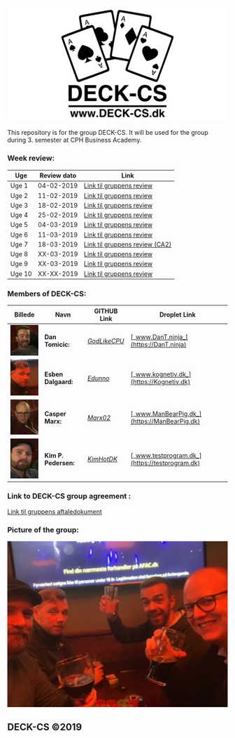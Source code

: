 <img src="Banner-top-DCS.png" width="700"/>  

This repository is for the group DECK-CS.
It will be used for the group during 3. semester at CPH Business Academy.

### Week review:

Uge | Review dato | Link
------------ | ------------- | -------------
Uge 1| 04-02-2019 | [Link til gruppens review](https://kimhotdk.github.io/DECK-CS/week1) 
Uge 2| 11-02-2019 |  [Link til gruppens review](https://kimhotdk.github.io/DECK-CS/week2) 
Uge 3| 18-02-2019 |  [Link til gruppens review](https://kimhotdk.github.io/DECK-CS/week3) 
Uge 4| 25-02-2019 |  [Link til gruppens review](https://kimhotdk.github.io/DECK-CS/week4) 
Uge 5| 04-03-2019 |  [Link til gruppens review](https://kimhotdk.github.io/DECK-CS/week5) 
Uge 6| 11-03-2019 |  [Link til gruppens review](https://kimhotdk.github.io/DECK-CS/week6) 
Uge 7| 18-03-2019 |  [Link til gruppens review (CA2)](https://kimhotdk.github.io/DECK-CS/CA2)
Uge 8| XX-03-2019 |  [Link til gruppens review](https://kimhotdk.github.io/DECK-CS/week8) 
Uge 9| XX-03-2019 |  [Link til gruppens review](https://kimhotdk.github.io/DECK-CS/week9) 
Uge 10| XX-XX-2019 |  [Link til gruppens review](https://kimhotdk.github.io/DECK-CS/week10) 

### Members of DECK-CS:

Billede | Navn | GITHUB Link | Droplet Link 
------------ | ------------- | ------------- | -------------
<img src="Dan-resized.jpg" width="100"/> |  **Dan Tomicic:** | [_GodLikeCPU_](https://github.com/GodLikeCPU) | [_www.DanT.ninja_](https://DanT.ninja)
<img src="Esben2-resized.jpg" width="100"/> | **Esben Dalgaard:** | [_Edunno_](https://github.com/Edunno) | [_www.kognetiv.dk_](https://Kognetiv.dk)
<img src="Casper-resized.jpg" width="100"/> | **Casper Marx:** | [_Marx02_](https://github.com/Marx02) | [_www.ManBearPig.dk_](https://ManBearPig.dk)
<img src="Kim-resized.jpg" width="100"/> | **Kim P. Pedersen:** | [_KimHotDK_](https://github.com/KimHotDK) | [_www.testprogram.dk_](https://testprogram.dk)

### Link to DECK-CS group agreement :
[Link til gruppens aftaledokument](https://docs.google.com/document/d/1uSLKk3kQAV3UQ0Y1XKtVFQ_YJ_gXrON00-IDqS8o5s4/edit?usp=sharing) 

### Picture of the group:
<img src="48390921_2236580056373541_3832447443329351680_n-resized.jpg" width="700"/>  

## DECK-CS ©2019

